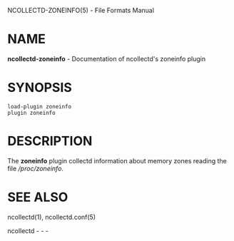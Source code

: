 NCOLLECTD-ZONEINFO(5) - File Formats Manual

# NAME

**ncollectd-zoneinfo** - Documentation of ncollectd's zoneinfo plugin

# SYNOPSIS

	load-plugin zoneinfo
	plugin zoneinfo

# DESCRIPTION

The **zoneinfo** plugin collectd information about memory zones reading
the file */proc/zoneinfo*.

# SEE ALSO

ncollectd(1),
ncollectd.conf(5)

ncollectd - - -
